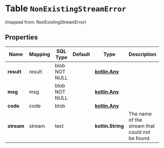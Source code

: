 
# Table `NonExistingStreamError` 
(mapped from: NonExistingStreamError)

## Properties
Name | Mapping | SQL Type | Default | Type | Description | Notes
---- | ------- | -------- | ------- | ---- | ----------- | -----
**result** | result | blob NOT NULL |  | [**kotlin.Any**](.md) |  | 
**msg** | msg | blob NOT NULL |  | [**kotlin.Any**](.md) |  | 
**code** | code | blob |  | [**kotlin.Any**](.md) |  |  [optional]
**stream** | stream | text |  | **kotlin.String** | The name of the stream that could not be found.  |  [optional]






